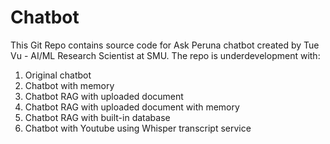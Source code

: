 # Chatbot
This Git Repo contains source code for Ask Peruna chatbot created by Tue Vu - AI/ML Research Scientist at SMU.
The repo is underdevelopment with:
1. Original chatbot
2. Chatbot with memory
3. Chatbot RAG with uploaded document
4. Chatbot RAG with uploaded document with memory
5. Chatbot RAG with built-in database
6. Chatbot with Youtube using Whisper transcript service
